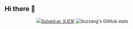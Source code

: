 ## Hi there 👋

<div align = "center">

[![Solved.ac 프로필](http://mazassumnida.wtf/api/v2/generate_badge?boj=suzzang77)](https://solved.ac/{suzzang77})
![Suzzang's GitHub stats](https://github-readme-stats.vercel.app/api?username=suzzang&show_icons=true)

</div>
